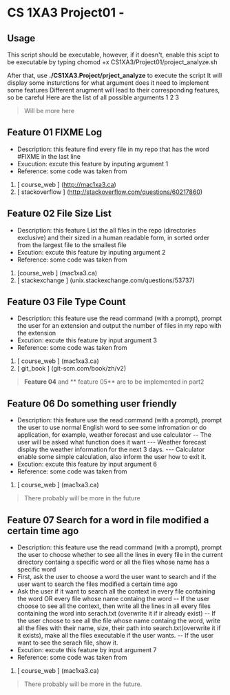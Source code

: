 # CS 1XA3 Project01 - <zhans174>

## Usage
This script should be executable, however, if it doesn't, enable this scipt to be executable by typing 
	chomod +x CS1XA3/Project01/project_analyze.sh

After that, use **./CS1XA3.Project/prject_analyze** to execute the script
It will display some insturctions for what argument does it need to implement some features
Different arugment will lead to their corresponding features, so be careful
Here are the list of all possible arguments 
1 
2 
3 
>Will be more here

## Feature 01 FIXME Log 
- Description: this feature find every file in my repo that has the word #FIXME in the last line
- Exucution: excute this feature by inputing argument 1 
- Reference: some code was taken from 
1. [ course_web ] (http://mac1xa3.ca)
2. [ stackoverflow ] (http://stackoverflow.com/questions/60217860)

## Feature 02 File Size List
- Description: this feature List the all files in the repo (directories exclusive) and their sized in a human readable form, in sorted order from the largest 
file to the smallest file
- Excution: excute this feature by inputing argument 2
- Reference: some code was taken from 
1. [course_web ] (mac1xa3.ca)
2. [ stackexchange ] (unix.stackexchange.com/questions/53737)

## Feature 03 File Type Count
- Description: this feature use the read command (with a prompt), prompt the user for an extension and output the number of files in my repo with the extension
- Excution: excute this feature by input argument 3
- Reference: some code was taken from 
1. [ course_web ] (mac1xa3.ca)
2. [ git_book ]  (git-scm.com/book/zh/v2)

> **Feature 04** and ** feature 05** are to be implemented in part2

## Feature 06 Do something user friendly
- Description: this feature use the read command (with a prompt), prompt the user to use normal English word to see some infromation or do application, for 
example, weather forecast and use calculator
-- The user will be asked what function does it want
--- Weather forecast display the weather information for the next 3 days.
--- Calculator enable some simple calculation, also inform the user how to exit it.
- Excution: excute this feature by input argument 6
- Reference: some code was taken from
1. [ course_web ] (mac1xa3.ca)
> There probably will be more in the future

## Feature 07 Search for a word in file modified a certain time ago
- Description: this feature use the read command (with a prompt), prompt the user to choose whether to see all the lines in every file in the current directory 
containg a specific word or all the files whose name has a specific word
- First, ask the user to choose a word the user want to search and if the user want to search the files modified a certain time ago
- Ask the user if it want to search all the context in every file containing the word OR every file whose name containg the word
-- If the user choose to see all the context, then write all the lines in all every files containing the word into serach.txt (overwrite it if ir already exist)
-- If the user choose to see all the file whose name containg the word, write all the files with their name, size, their path into search.txt(overwrite it if it 
exists), make all the files executable if the user wants.
-- If the user want to see the serach file, show it.
- Excution: excute this feature by input argument 7
- Reference: some code was taken from
1. [ course_web ] (mac1xa3.ca)
> There probably will be more in the future.
